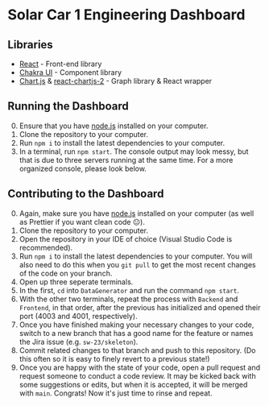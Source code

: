 # Solar Car 1 Engineering Dashboard

## Libraries

- [React](https://reactjs.org/) - Front-end library
- [Chakra UI](https://chakra-ui.com/) - Component library
- [Chart.js](https://www.chartjs.org/) & [react-chartjs-2](https://www.npmjs.com/package/react-chartjs-2) - Graph library & React wrapper

## Running the Dashboard

0. Ensure that you have [node.js](https://nodejs.org/en/download/) installed on your computer.
1. Clone the repository to your computer.
2. Run `npm i` to install the latest dependencies to your computer.
3. In a terminal, run `npm start`. The console output may look messy, but that is due to three servers running at the same time. For a more organized console, please look below.

## Contributing to the Dashboard

0. Again, make sure you have [node.js](https://nodejs.org/en/download/) installed on your computer (as well as Prettier if you want clean code :neutral_face:).
1. Clone the repository to your computer.
2. Open the repository in your IDE of choice (Visual Studio Code is recommended).
3. Run `npm i` to install the latest dependencies to your computer. You will also need to do this when you `git pull` to get the most recent changes of the code on your branch.
4. Open up three seperate terminals.
5. In the first, `cd` into `DataGenerator` and run the command `npm start`.
6. With the other two terminals, repeat the process with `Backend` and `Frontend`, in that order, after the previous has initialized and opened their port (4003 and 4001, respectively).
7. Once you have finished making your necessary changes to your code, switch to a new branch that has a good name for the feature or names the Jira issue (e.g. `sw-23/skeleton`).
8. Commit related changes to that branch and push to this repository. (Do this often so it is easy to finely revert to a previous state!)
9. Once you are happy with the state of your code, open a pull request and request someone to conduct a code review. It may be kicked back with some suggestions or edits, but when it is accepted, it will be merged with `main`. Congrats! Now it's just time to rinse and repeat.
